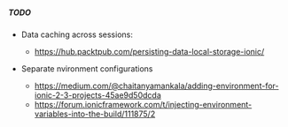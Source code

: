 
##### TODO

- Data caching across sessions:
  - https://hub.packtpub.com/persisting-data-local-storage-ionic/

- Separate nvironment configurations
  - https://medium.com/@chaitanyamankala/adding-environment-for-ionic-2-3-projects-45ae9d50dcda
  - https://forum.ionicframework.com/t/injecting-environment-variables-into-the-build/111875/2

